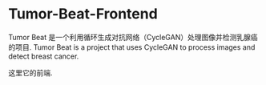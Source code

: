 # Tumor-Beat-Frontend

Tumor Beat 是一个利用循环生成对抗网络（CycleGAN）处理图像并检测乳腺癌的项目. Tumor Beat is a project that uses CycleGAN to process images and detect breast cancer.

这里它的前端.
